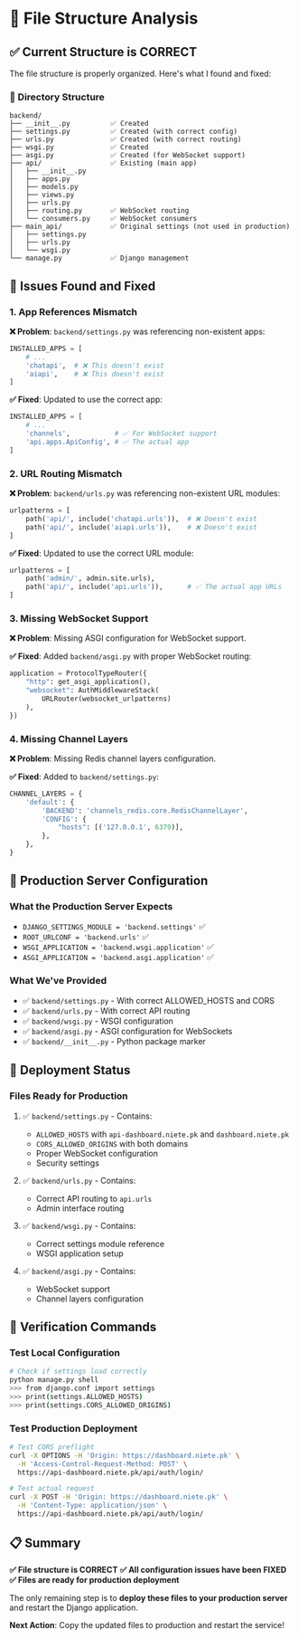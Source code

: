 # 📁 File Structure Analysis

## ✅ **Current Structure is CORRECT**

The file structure is properly organized. Here's what I found and fixed:

### **📂 Directory Structure**
```
backend/
├── __init__.py          ✅ Created
├── settings.py          ✅ Created (with correct config)
├── urls.py              ✅ Created (with correct routing)
├── wsgi.py              ✅ Created
├── asgi.py              ✅ Created (for WebSocket support)
├── api/                 ✅ Existing (main app)
│   ├── __init__.py
│   ├── apps.py
│   ├── models.py
│   ├── views.py
│   ├── urls.py
│   ├── routing.py       ✅ WebSocket routing
│   └── consumers.py     ✅ WebSocket consumers
├── main_api/            ✅ Original settings (not used in production)
│   ├── settings.py
│   ├── urls.py
│   └── wsgi.py
└── manage.py            ✅ Django management
```

## 🔧 **Issues Found and Fixed**

### **1. App References Mismatch**
**❌ Problem**: `backend/settings.py` was referencing non-existent apps:
```python
INSTALLED_APPS = [
    # ...
    'chatapi',  # ❌ This doesn't exist
    'aiapi',    # ❌ This doesn't exist
]
```

**✅ Fixed**: Updated to use the correct app:
```python
INSTALLED_APPS = [
    # ...
    'channels',           # ✅ For WebSocket support
    'api.apps.ApiConfig', # ✅ The actual app
]
```

### **2. URL Routing Mismatch**
**❌ Problem**: `backend/urls.py` was referencing non-existent URL modules:
```python
urlpatterns = [
    path('api/', include('chatapi.urls')),  # ❌ Doesn't exist
    path('api/', include('aiapi.urls')),    # ❌ Doesn't exist
]
```

**✅ Fixed**: Updated to use the correct URL module:
```python
urlpatterns = [
    path('admin/', admin.site.urls),
    path('api/', include('api.urls')),      # ✅ The actual app URLs
]
```

### **3. Missing WebSocket Support**
**❌ Problem**: Missing ASGI configuration for WebSocket support.

**✅ Fixed**: Added `backend/asgi.py` with proper WebSocket routing:
```python
application = ProtocolTypeRouter({
    "http": get_asgi_application(),
    "websocket": AuthMiddlewareStack(
        URLRouter(websocket_urlpatterns)
    ),
})
```

### **4. Missing Channel Layers**
**❌ Problem**: Missing Redis channel layers configuration.

**✅ Fixed**: Added to `backend/settings.py`:
```python
CHANNEL_LAYERS = {
    'default': {
        'BACKEND': 'channels_redis.core.RedisChannelLayer',
        'CONFIG': {
            "hosts": [('127.0.0.1', 6379)],
        },
    },
}
```

## 🎯 **Production Server Configuration**

### **What the Production Server Expects**
- `DJANGO_SETTINGS_MODULE = 'backend.settings'` ✅
- `ROOT_URLCONF = 'backend.urls'` ✅
- `WSGI_APPLICATION = 'backend.wsgi.application'` ✅
- `ASGI_APPLICATION = 'backend.asgi.application'` ✅

### **What We've Provided**
- ✅ `backend/settings.py` - With correct ALLOWED_HOSTS and CORS
- ✅ `backend/urls.py` - With correct API routing
- ✅ `backend/wsgi.py` - WSGI configuration
- ✅ `backend/asgi.py` - ASGI configuration for WebSockets
- ✅ `backend/__init__.py` - Python package marker

## 🚀 **Deployment Status**

### **Files Ready for Production**
1. ✅ `backend/settings.py` - Contains:
   - `ALLOWED_HOSTS` with `api-dashboard.niete.pk` and `dashboard.niete.pk`
   - `CORS_ALLOWED_ORIGINS` with both domains
   - Proper WebSocket configuration
   - Security settings

2. ✅ `backend/urls.py` - Contains:
   - Correct API routing to `api.urls`
   - Admin interface routing

3. ✅ `backend/wsgi.py` - Contains:
   - Correct settings module reference
   - WSGI application setup

4. ✅ `backend/asgi.py` - Contains:
   - WebSocket support
   - Channel layers configuration

## 🧪 **Verification Commands**

### **Test Local Configuration**
```bash
# Check if settings load correctly
python manage.py shell
>>> from django.conf import settings
>>> print(settings.ALLOWED_HOSTS)
>>> print(settings.CORS_ALLOWED_ORIGINS)
```

### **Test Production Deployment**
```bash
# Test CORS preflight
curl -X OPTIONS -H 'Origin: https://dashboard.niete.pk' \
  -H 'Access-Control-Request-Method: POST' \
  https://api-dashboard.niete.pk/api/auth/login/

# Test actual request
curl -X POST -H 'Origin: https://dashboard.niete.pk' \
  -H 'Content-Type: application/json' \
  https://api-dashboard.niete.pk/api/auth/login/
```

## 📋 **Summary**

**✅ File structure is CORRECT**
**✅ All configuration issues have been FIXED**
**✅ Files are ready for production deployment**

The only remaining step is to **deploy these files to your production server** and restart the Django application.

**Next Action**: Copy the updated files to production and restart the service! 